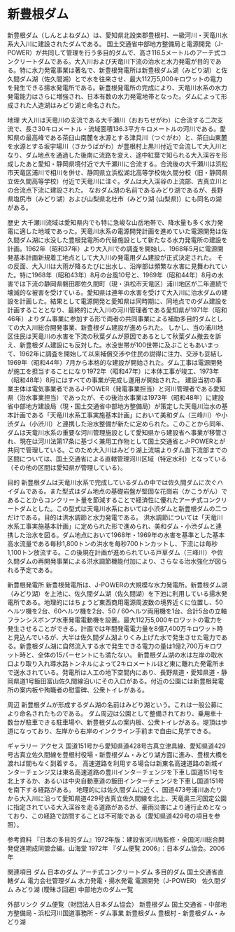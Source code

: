 # 新豊根ダム

新豊根ダム（しんとよねダム）は、愛知県北設楽郡豊根村、一級河川・天竜川水系大入川に建設されたダムである。
国土交通省中部地方整備局と電源開発（J-POWER）が共同して管理を行う多目的ダムで、高さ116.5メートルのアーチ式コンクリートダムである。大入川および天竜川下流の治水と水力発電が目的である。特に水力発電事業は著名で、新豊根発電所は新豊根ダム湖（みどり湖）と佐久間ダム湖（佐久間湖）とで水を往来させ、最大112万5,000キロワットの電力を発生できる揚水発電所である。新豊根発電所の完成により、天竜川水系の水力発電能力はさらに増強され、日本有数の水力発電地帯となった。ダムによって形成された人造湖はみどり湖と命名された。

地理
大入川は天竜川の支流である大千瀬川（おおちせがわ）に合流する二次支流で、長さ30キロメートル・流域面積136.3平方キロメートルの河川である。愛知県の最高峰である茶臼山南麓を水源とする津具川（つぐがわ）と、茶臼山東麓を水源とする坂宇場川（さかうばがわ）が豊根村上黒川付近で合流して大入川となり、ダム地点を通過した後南に流路を変え、途中紅葉で知られる大入渓谷を形成したあと愛知・静岡県境付近で大千瀬川に合流する。合流後の大千瀬川は浜松市天竜区浦川で相川を併せ、静岡県立浜松湖北高等学校佐久間分校（旧・静岡県立佐久間高等学校）付近で天竜川に注ぐ。ダムは大入渓谷の上流部、古真立川との合流点下流に建設された。
なおダム湖の名前であるみどり湖であるが、長野県塩尻市（みどり湖）および山梨県北杜市（みどり湖 (山梨県)）にも同名の湖がある。

歴史
大千瀬川流域は愛知県内でも特に急峻な山岳地帯で、降水量も多く水力発電に適した地域であった。天竜川水系の電源開発計画を進めていた電源開発は佐久間ダム湖に水没した豊根発電所の代替施設として新たなる水力発電所の建設を計画。1962年（昭和37年）より大入川での調査を開始し、1968年5月に電源開発基本計画新規着工地点として大入川の発電用ダム建設が正式決定された。
その反面、大入川は大雨が降るたびに出水し、沿岸部は頻繁な水害に見舞われていた。特に1968年（昭和43年）8月の台風10号と、1969年（昭和44年）8月の水害では下流の静岡県磐田郡佐久間町（現・浜松市天竜区）浦川地区が二年連続で壊滅的な被害を受けている。愛知県は連年の水害を受けて大入川に治水ダムの建設を計画した。結果として電源開発と愛知県は同時期に、同地点でのダム建設を計画することとなり、最終的に大入川の河川管理者である愛知県が1971年（昭和46年）よりダム事業に参加する形で両者の共同事業による補助多目的ダムとしての大入川総合開発事業、新豊根ダム建設が進められた。
しかし、当の浦川地区住民は天竜川の水害を下流の秋葉ダムが原因であるとして秋葉ダム撤去を訴え、新豊根ダム建設にも反対した。水没世帯が100世帯に及ぶこともあいまって、1962年に調査を開始して以来補償交渉や住民の説得に注力、交渉も妥結し1969年（昭和44年）7月から本格的な建設が開始された。ダム工事は電源開発が施工を担当することになり1972年（昭和47年）に本体工事が竣工、1973年（昭和48年）8月にはすべての事業が完成し運用が開始された。
建設当初の事業主体は電気事業者であるJ-POWER（発電事業担当）と河川管理者である愛知県（治水事業担当）であったが、その後治水事業は1973年（昭和48年）に建設省中部地方建設局（現・国土交通省中部地方整備局）が策定した天竜川治水の基本計画である「天竜川水系工事実施基本計画」において美和ダム（三峰川）や小渋ダム（小渋川）と連携した治水整備が新たに定められた。このことから同年、ダムは天竜川水系の重要な河川管理施設として愛知県から建設省へ事業が移管され、現在は河川法第17条に基づく兼用工作物として国土交通省とJ-POWERとが共同で管理している。このため大入川はみどり湖上流端よりダム直下流部までの区間については、国土交通省による直轄管理河川区域（特定水利）となっている（その他の区間は愛知県が管理している）。

目的
新豊根ダムは天竜川水系で完成しているダムの中では佐久間ダムに次ぐハイダムである。また型式はダム地点の基礎岩盤が堅固な花崗岩（かこうがん）であることからコンクリート量を節減することで経済性に優れたアーチ式コンクリートダムとした。この型式は天竜川水系においては小渋ダムと新豊根ダムの二つだけである。目的は洪水調節と水力発電である。
洪水調節については「天竜川水系工事実施基本計画」に定められた形で進められ、美和ダム・小渋ダムと連携した治水を図る。ダム地点において1968年・1969年の水害を基準とした基本高水流量である毎秒1,800トンの洪水を毎秒700トンカットし、下流には毎秒1,100トン放流する。この後現在計画が進められている戸草ダム（三峰川）や佐久間ダムの再開発事業による洪水調節機能付加により、さらなる治水強化が図られる予定である。

新豊根発電所
新豊根発電所は、J-POWERの大規模な水力発電所。新豊根ダム湖（みどり湖）を上池に、佐久間ダム湖（佐久間湖）を下池に利用している揚水発電所である。地理的にはちょうど東西商用電源周波数の境界近くに位置し、50ヘルツ機を2台、60ヘルツ機を2台、50 / 60ヘルツ両用機を1台、合計5台の立軸フランシスポンプ水車発電電動機を設置。最大112万5,000キロワットの電力を発生させることができる。計画では年間発電電力量を8億7,400万キロワット時と見込んでいるが、大半は佐久間ダム湖よりくみ上げた水で発生させた電力である。新豊根ダム湖に自然流入する水で発生できる電力の量は1億2,700万キロワット時と、全体の15パーセントにも満たない。
新豊根ダム湖の水は左岸の取水口より取り入れ導水路トンネルによって2キロメートルほど東に離れた発電所まで送水されている。発電所は人工の地下空間内にあり、長野県道・愛知県道・静岡県道1号飯田富山佐久間線沿いにその入口がある。付近の公園には新豊根発電所の案内板や殉職者の慰霊碑、公衆トイレがある。

周辺
新豊根ダムが形成するダム湖の名前はみどり湖という。これは一般公募により命名されたものである。
ダム周辺は公園として整備されており、乗用車十数台が駐車できる駐車場や、新豊根ダムの案内板、公衆トイレがある。堤頂は歩道になっており、左岸から右岸のインクライン手前まで自由に見学できる。

ギャラリー
アクセス
国道151号から愛知県道428号古真立津具線、愛知県道429号古真立佐久間線を豊根村役場・新豊根ダム・みどり湖方面に進み、豊根大橋を渡れば間もなく到着する。
高速道路を利用する場合は新東名高速道路の新城インターチェンジ又は東名高速道路の豊川インターチェンジを下車し国道151号を北上するか、あるいは中央自動車道の飯田インターチェンジを下車し国道151号を南下する経路がある。
地理的には佐久間ダムに近く、国道473号浦川あたりから大入川に沿って愛知県道429号古真立佐久間線を北上、天竜奥三河国定公園に指定されている大入渓谷を走る道路があるが、豪雨災害により通行止めとなっており、この経路で訪問することは不可能である（愛知県道429号の項目を参照）。

参考資料
『日本の多目的ダム』1972年版：建設省河川局監修・全国河川総合開発促進期成同盟会編。山海堂 1972年
『ダム便覧 2006』：日本ダム協会。2006年

関連項目
ダム
日本のダム
アーチ式コンクリートダム
多目的ダム
国土交通省直轄ダム
電力会社管理ダム
水力発電・揚水発電
電源開発（J-POWER）
佐久間ダム
みどり湖 (曖昧さ回避)
中部地方のダム一覧

外部リンク
ダム便覧（財団法人日本ダム協会） 新豊根ダム
国土交通省 - 中部地方整備局 - 浜松河川国道事務所 - ダム事業
新豊根ダム
豊根村 - 新豊根ダム・みどり湖